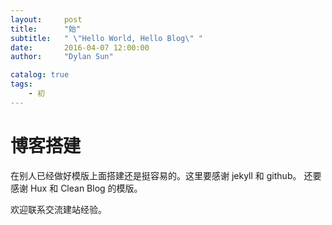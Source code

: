 ```yaml
---
layout:     post
title:      "始"
subtitle:   " \"Hello World, Hello Blog\" "
date:       2016-04-07 12:00:00
author:     "Dylan Sun"

catalog: true
tags:
    - 初
---
```




# 博客搭建

在别人已经做好模版上面搭建还是挺容易的。这里要感谢 jekyll 和 github。 还要感谢 Hux 和 Clean Blog 的模版。

欢迎联系交流建站经验。

